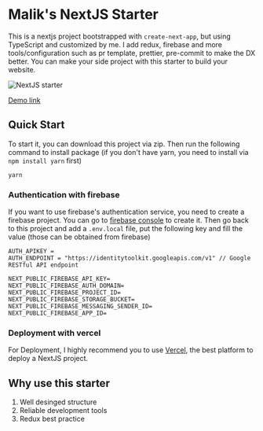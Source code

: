 # Malik's NextJS Starter

This is a nextjs project bootstrapped with `create-next-app`, but using TypeScript and customized by me. I add redux, firebase and more tools/configuration such as pr template, prettier, pre-commit to make the DX better. You can make your side project with this starter to build your website.

![NextJS starter](https://user-images.githubusercontent.com/45000964/164965844-8c324764-39e7-44ff-b8b7-4ef152a3ed45.png)

[Demo link](https://malik-nextjs-starter.vercel.app/)


## Quick Start

To start it, you can download this project via zip. Then run the following command to install package (if you don't have yarn, you need to install via `npm install yarn` first)

```
yarn 
```

### Authentication with firebase
If you want to use firebase's authentication service, you need to create a firebase project. You can go to [firebase console](https://console.firebase.google.com/u/0/) to create it. Then go back to this project and add a `.env.local` file, put the following key and fill the value (those can be obtained from firebase)

```
AUTH_APIKEY = 
AUTH_ENDPOINT = "https://identitytoolkit.googleapis.com/v1" // Google RESTful API endpoint

NEXT_PUBLIC_FIREBASE_API_KEY=
NEXT_PUBLIC_FIREBASE_AUTH_DOMAIN=
NEXT_PUBLIC_FIREBASE_PROJECT_ID=
NEXT_PUBLIC_FIREBASE_STORAGE_BUCKET=
NEXT_PUBLIC_FIREBASE_MESSAGING_SENDER_ID=
NEXT_PUBLIC_FIREBASE_APP_ID=
```

### Deployment with vercel
For Deployment, I highly recommend you to use [Vercel](https://vercel.com), the best platform to deploy a NextJS project.


## Why use this starter

1. Well desinged structure
2. Reliable development tools
3. Redux best practice
